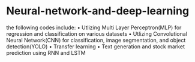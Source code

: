 # Neural-network-and-deep-learning
the following codes include:
• Utlizing Multi Layer Perceptron(MLP) for regression and classification on various datasets
• Utlizing Convolutional Neural Network(CNN) for classification, image segmentation, and object detection(YOLO)
• Transfer learning
• Text generation and stock market prediction using RNN and LSTM
